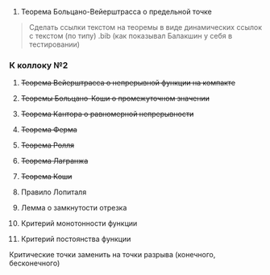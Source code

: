 1. Теорема Больцано-Вейерштрасса о предельной точке

> Сделать ссылки текстом на теоремы в виде динамических ссылок с текстом (по типу) .bib (как показывал Балакшин у себя в тестировании) 
### К коллоку №2

1. ~~Теорема Вейерштрасса о непрерывной функции на компакте~~
2. ~~Теоремы Больцано-Коши о промежуточном значении~~
3. ~~Теорема Кантора о равномерной непрерывности~~
4. ~~Теорема Ферма~~
5. ~~Теорема Ролля~~
6. ~~Теорема Лагранжа~~
7. ~~Теорема Коши~~
8. Правило Лопиталя

1. Лемма о замкнутости отрезка
2. Критерий монотонности функции
3. Критерий постоянства функции

Критические точки заменить на точки разрыва (конечного, бесконечного)